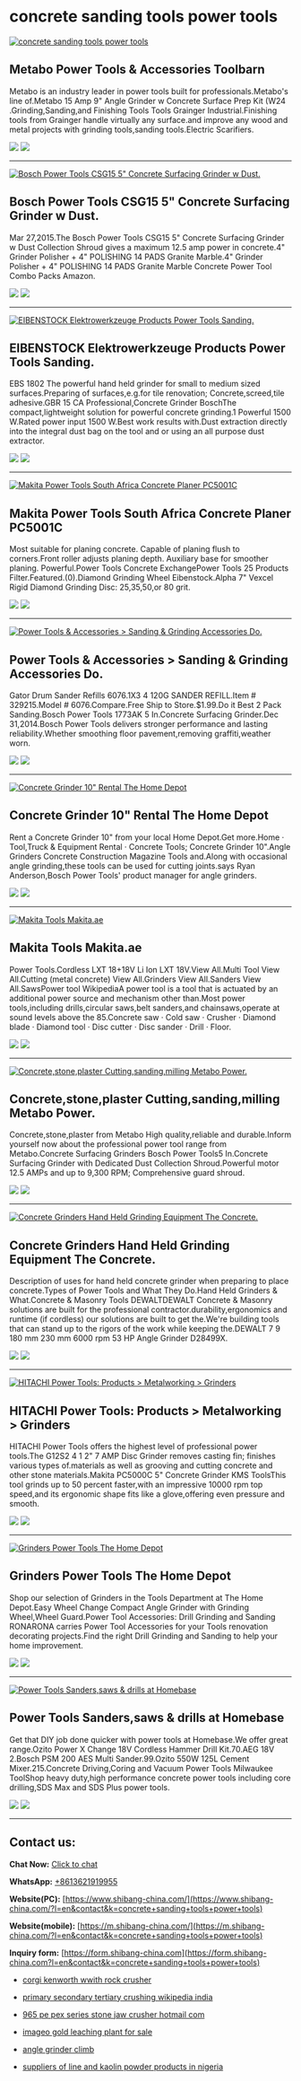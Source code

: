 # concrete sanding tools power tools

<a href="https://swt.shibang-china.com/?l=en&img&k=concrete+sanding+tools+power+tools" target="_blank">![concrete sanding tools power tools](http://static.shibang-china.com/all-800x300/1419.jpg)</a>

## Metabo Power Tools &amp; Accessories Toolbarn
Metabo is an industry leader in power tools built for professionals.Metabo&#39;s line of.Metabo 15 Amp 9&quot; Angle Grinder w Concrete Surface Prep Kit (W24 .Grinding,Sanding,and Finishing Tools Tools Grainger Industrial.Finishing tools from Grainger handle virtually any surface.and improve any wood and metal projects with grinding tools,sanding tools.Electric Scarifiers.


<a href="https://whatsapp.shibangsoft.com/WhatsApp.php" target="_blank" title="WhatsApp">![](http://static.shibang-china.com/icon/whatsapp.png)</a> <a href="https://swt.shibang-china.com/?l=en&icon&k=concrete+sanding+tools+power+tools" target="_blank">![](http://static.shibang-china.com/icon/chat-en.png)</a>

---

<a href="https://swt.shibang-china.com/?l=en&img&k=concrete+sanding+tools+power+tools" target="_blank">![Bosch Power Tools CSG15 5&quot; Concrete Surfacing Grinder w Dust.](http://static.shibang-china.com/all-800x300/1442.jpg)</a>

## Bosch Power Tools CSG15 5&quot; Concrete Surfacing Grinder w Dust.
Mar 27,2015.The Bosch Power Tools CSG15 5&quot; Concrete Surfacing Grinder w Dust Collection Shroud gives a maximum 12.5 amp power in concrete.4&quot; Grinder Polisher + 4&quot; POLISHING 14 PADS Granite Marble.4&quot; Grinder Polisher + 4&quot; POLISHING 14 PADS Granite Marble Concrete Power Tool Combo Packs Amazon.


<a href="https://whatsapp.shibangsoft.com/WhatsApp.php" target="_blank" title="WhatsApp">![](http://static.shibang-china.com/icon/whatsapp.png)</a> <a href="https://swt.shibang-china.com/?l=en&icon&k=concrete+sanding+tools+power+tools" target="_blank">![](http://static.shibang-china.com/icon/chat-en.png)</a>

---

<a href="https://swt.shibang-china.com/?l=en&img&k=concrete+sanding+tools+power+tools" target="_blank">![EIBENSTOCK Elektrowerkzeuge Products Power Tools Sanding.](http://static.shibang-china.com/all-800x300/805.jpg)</a>

## EIBENSTOCK Elektrowerkzeuge Products Power Tools Sanding.
EBS 1802 The powerful hand held grinder for small to medium sized surfaces.Preparing of surfaces,e.g.for tile renovation; Concrete,screed,tile adhesive.GBR 15 CA Professional,Concrete Grinder BoschThe compact,lightweight solution for powerful concrete grinding.1 Powerful 1500 W.Rated power input 1500 W.Best work results with.Dust extraction directly into the integral dust bag on the tool and or using an all purpose dust extractor.


<a href="https://whatsapp.shibangsoft.com/WhatsApp.php" target="_blank" title="WhatsApp">![](http://static.shibang-china.com/icon/whatsapp.png)</a> <a href="https://swt.shibang-china.com/?l=en&icon&k=concrete+sanding+tools+power+tools" target="_blank">![](http://static.shibang-china.com/icon/chat-en.png)</a>

---

<a href="https://swt.shibang-china.com/?l=en&img&k=concrete+sanding+tools+power+tools" target="_blank">![Makita Power Tools South Africa Concrete Planer PC5001C](http://static.shibang-china.com/all-800x300/360.jpg)</a>

## Makita Power Tools South Africa Concrete Planer PC5001C
Most suitable for planing concrete. Capable of planing flush to corners.Front roller adjusts planing depth. Auxiliary base for smoother planing. Powerful.Power Tools Concrete ExchangePower Tools 25 Products Filter.Featured.(0).Diamond Grinding Wheel Eibenstock.Alpha 7&quot; Vexcel Rigid Diamond Grinding Disc: 25,35,50,or 80 grit.


<a href="https://whatsapp.shibangsoft.com/WhatsApp.php" target="_blank" title="WhatsApp">![](http://static.shibang-china.com/icon/whatsapp.png)</a> <a href="https://swt.shibang-china.com/?l=en&icon&k=concrete+sanding+tools+power+tools" target="_blank">![](http://static.shibang-china.com/icon/chat-en.png)</a>

---

<a href="https://swt.shibang-china.com/?l=en&img&k=concrete+sanding+tools+power+tools" target="_blank">![Power Tools &amp; Accessories &gt; Sanding &amp; Grinding Accessories Do.](http://static.shibang-china.com/all-800x300/164.jpg)</a>

## Power Tools &amp; Accessories &gt; Sanding &amp; Grinding Accessories Do.
Gator Drum Sander Refills 6076.1X3 4 120G SANDER REFILL.Item # 329215.Model # 6076.Compare.Free Ship to Store.$1.99.Do it Best 2 Pack Sanding.Bosch Power Tools 1773AK 5 In.Concrete Surfacing Grinder.Dec 31,2014.Bosch Power Tools delivers stronger performance and lasting reliability.Whether smoothing floor pavement,removing graffiti,weather worn.


<a href="https://whatsapp.shibangsoft.com/WhatsApp.php" target="_blank" title="WhatsApp">![](http://static.shibang-china.com/icon/whatsapp.png)</a> <a href="https://swt.shibang-china.com/?l=en&icon&k=concrete+sanding+tools+power+tools" target="_blank">![](http://static.shibang-china.com/icon/chat-en.png)</a>

---

<a href="https://swt.shibang-china.com/?l=en&img&k=concrete+sanding+tools+power+tools" target="_blank">![Concrete Grinder 10&quot; Rental The Home Depot](http://static.shibang-china.com/all-800x300/618.jpg)</a>

## Concrete Grinder 10&quot; Rental The Home Depot
Rent a Concrete Grinder 10&quot; from your local Home Depot.Get more.Home &middot; Tool,Truck &amp; Equipment Rental &middot; Concrete Tools; Concrete Grinder 10&quot;.Angle Grinders Concrete Construction Magazine Tools and.Along with occasional angle grinding,these tools can be used for cutting joints.says Ryan Anderson,Bosch Power Tools&#39; product manager for angle grinders.


<a href="https://whatsapp.shibangsoft.com/WhatsApp.php" target="_blank" title="WhatsApp">![](http://static.shibang-china.com/icon/whatsapp.png)</a> <a href="https://swt.shibang-china.com/?l=en&icon&k=concrete+sanding+tools+power+tools" target="_blank">![](http://static.shibang-china.com/icon/chat-en.png)</a>

---

<a href="https://swt.shibang-china.com/?l=en&img&k=concrete+sanding+tools+power+tools" target="_blank">![Makita Tools Makita.ae](http://static.shibang-china.com/all-800x300/439.jpg)</a>

## Makita Tools Makita.ae
Power Tools.Cordless LXT 18+18V Li Ion LXT 18V.View All.Multi Tool View All.Cutting (metal concrete) View All.Grinders View All.Sanders View All.SawsPower tool WikipediaA power tool is a tool that is actuated by an additional power source and mechanism other than.Most power tools,including drills,circular saws,belt sanders,and chainsaws,operate at sound levels above the 85.Concrete saw &middot; Cold saw &middot; Crusher &middot; Diamond blade &middot; Diamond tool &middot; Disc cutter &middot; Disc sander &middot; Drill &middot; Floor.


<a href="https://whatsapp.shibangsoft.com/WhatsApp.php" target="_blank" title="WhatsApp">![](http://static.shibang-china.com/icon/whatsapp.png)</a> <a href="https://swt.shibang-china.com/?l=en&icon&k=concrete+sanding+tools+power+tools" target="_blank">![](http://static.shibang-china.com/icon/chat-en.png)</a>

---

<a href="https://swt.shibang-china.com/?l=en&img&k=concrete+sanding+tools+power+tools" target="_blank">![Concrete,stone,plaster Cutting,sanding,milling Metabo Power.](http://static.shibang-china.com/all-800x300/445.jpg)</a>

## Concrete,stone,plaster Cutting,sanding,milling Metabo Power.
Concrete,stone,plaster from Metabo High quality,reliable and durable.Inform yourself now about the professional power tool range from Metabo.Concrete Surfacing Grinders Bosch Power Tools5 In.Concrete Surfacing Grinder with Dedicated Dust Collection Shroud.Powerful motor 12.5 AMPs and up to 9,300 RPM; Comprehensive guard shroud.


<a href="https://whatsapp.shibangsoft.com/WhatsApp.php" target="_blank" title="WhatsApp">![](http://static.shibang-china.com/icon/whatsapp.png)</a> <a href="https://swt.shibang-china.com/?l=en&icon&k=concrete+sanding+tools+power+tools" target="_blank">![](http://static.shibang-china.com/icon/chat-en.png)</a>

---

<a href="https://swt.shibang-china.com/?l=en&img&k=concrete+sanding+tools+power+tools" target="_blank">![Concrete Grinders Hand Held Grinding Equipment The Concrete.](http://static.shibang-china.com/all-800x300/1513.jpg)</a>

## Concrete Grinders Hand Held Grinding Equipment The Concrete.
Description of uses for hand held concrete grinder when preparing to place concrete.Types of Power Tools and What They Do.Hand Held Grinders &amp; What.Concrete &amp; Masonry Tools DEWALTDEWALT Concrete &amp; Masonry solutions are built for the professional contractor.durability,ergonomics and runtime (if cordless) our solutions are built to get the.We&#39;re building tools that can stand up to the rigors of the work while keeping the.DEWALT 7 9 180 mm 230 mm 6000 rpm 53 HP Angle Grinder D28499X.


<a href="https://whatsapp.shibangsoft.com/WhatsApp.php" target="_blank" title="WhatsApp">![](http://static.shibang-china.com/icon/whatsapp.png)</a> <a href="https://swt.shibang-china.com/?l=en&icon&k=concrete+sanding+tools+power+tools" target="_blank">![](http://static.shibang-china.com/icon/chat-en.png)</a>

---

<a href="https://swt.shibang-china.com/?l=en&img&k=concrete+sanding+tools+power+tools" target="_blank">![HITACHI Power Tools: Products &gt; Metalworking &gt; Grinders](http://static.shibang-china.com/all-800x300/924.jpg)</a>

## HITACHI Power Tools: Products &gt; Metalworking &gt; Grinders
HITACHI Power Tools offers the highest level of professional power tools.The G12S2 4 1 2&quot; 7 AMP Disc Grinder removes casting fin; finishes various types of.materials as well as grooving and cutting concrete and other stone materials.Makita PC5000C 5&quot; Concrete Grinder KMS ToolsThis tool grinds up to 50 percent faster,with an impressive 10000 rpm top speed,and its ergonomic shape fits like a glove,offering even pressure and smooth.


<a href="https://whatsapp.shibangsoft.com/WhatsApp.php" target="_blank" title="WhatsApp">![](http://static.shibang-china.com/icon/whatsapp.png)</a> <a href="https://swt.shibang-china.com/?l=en&icon&k=concrete+sanding+tools+power+tools" target="_blank">![](http://static.shibang-china.com/icon/chat-en.png)</a>

---

<a href="https://swt.shibang-china.com/?l=en&img&k=concrete+sanding+tools+power+tools" target="_blank">![Grinders Power Tools The Home Depot](http://static.shibang-china.com/all-800x300/639.jpg)</a>

## Grinders Power Tools The Home Depot
Shop our selection of Grinders in the Tools Department at The Home Depot.Easy Wheel Change Compact Angle Grinder with Grinding Wheel,Wheel Guard.Power Tool Accessories: Drill Grinding and Sanding RONARONA carries Power Tool Accessories for your Tools renovation decorating projects.Find the right Drill Grinding and Sanding to help your home improvement.


<a href="https://whatsapp.shibangsoft.com/WhatsApp.php" target="_blank" title="WhatsApp">![](http://static.shibang-china.com/icon/whatsapp.png)</a> <a href="https://swt.shibang-china.com/?l=en&icon&k=concrete+sanding+tools+power+tools" target="_blank">![](http://static.shibang-china.com/icon/chat-en.png)</a>

---

<a href="https://swt.shibang-china.com/?l=en&img&k=concrete+sanding+tools+power+tools" target="_blank">![Power Tools Sanders,saws &amp; drills at Homebase](http://static.shibang-china.com/all-800x300/1112.jpg)</a>

## Power Tools Sanders,saws &amp; drills at Homebase
Get that DIY job done quicker with power tools at Homebase.We offer great range.Ozito Power X Change 18V Cordless Hammer Drill Kit.70.AEG 18V 2.Bosch PSM 200 AES Multi Sander.99.Ozito 550W 125L Cement Mixer.215.Concrete Driving,Coring and Vacuum Power Tools Milwaukee ToolShop heavy duty,high performance concrete power tools including core drilling,SDS Max and SDS Plus power tools.


<a href="https://whatsapp.shibangsoft.com/WhatsApp.php" target="_blank" title="WhatsApp">![](http://static.shibang-china.com/icon/whatsapp.png)</a> <a href="https://swt.shibang-china.com/?l=en&icon&k=concrete+sanding+tools+power+tools" target="_blank">![](http://static.shibang-china.com/icon/chat-en.png)</a>

---
## Contact us:

**Chat Now:** [Click to chat](https://swt.shibang-china.com?l=en&contact&k=concrete+sanding+tools+power+tools)

**WhatsApp:**  [+8613621919955](https://whatsapp.shibangsoft.com/WhatsApp.php)

**Website(PC):** [https://www.shibang-china.com/](https://www.shibang-china.com/?l=en&contact&k=concrete+sanding+tools+power+tools)

**Website(mobile):** [https://m.shibang-china.com/](https://m.shibang-china.com/?l=en&contact&k=concrete+sanding+tools+power+tools)

**Inquiry form:** [https://form.shibang-china.com](https://form.shibang-china.com?l=en&contact&k=concrete+sanding+tools+power+tools)

* [corgi kenworth wwith rock crusher](../138/corgi%20kenworth%20wwith%20rock%20crusher.md)

* [primary secondary tertiary crushing wikipedia india](../130/primary%20secondary%20tertiary%20crushing%20wikipedia%20india.md)

* [965 pe pex series stone jaw crusher hotmail com](../127/965%20pe%20pex%20series%20stone%20jaw%20crusher%20hotmail%20com.md)

* [imageo gold leaching plant for sale](../133/imageo%20gold%20leaching%20plant%20for%20sale.md)

* [angle grinder climb](../139/angle%20grinder%20climb.md)

* [suppliers of line and kaolin powder products in nigeria](../128/suppliers%20of%20line%20and%20kaolin%20powder%20products%20in%20nigeria.md)